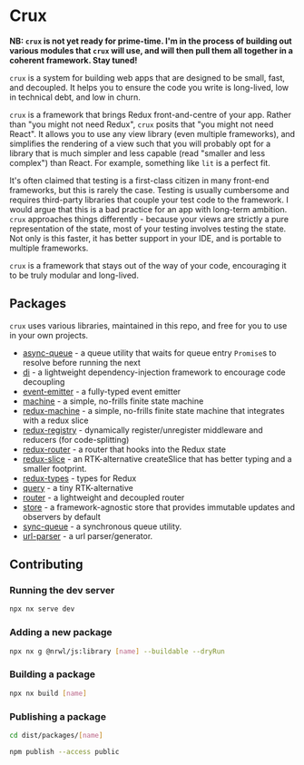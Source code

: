 # Crux

**NB: `crux` is not yet ready for prime-time. I'm in the process of building out various modules that `crux` will use, and will then pull them all together in a coherent framework. Stay tuned!**

`crux` is a system for building web apps that are designed to be small, fast, and decoupled. It helps you to ensure the code you write is long-lived, low in technical debt, and low in churn.

`crux` is a framework that brings Redux front-and-centre of your app. Rather than "you might not need Redux", `crux` posits that "you might not need React". It allows you to use any view library (even multiple frameworks), and simplifies the rendering of a view such that you will probably opt for a library that is much simpler and less capable (read "smaller and less complex") than React. For example, something like `lit` is a perfect fit.

It's often claimed that testing is a first-class citizen in many front-end frameworks, but this is rarely the case. Testing is usually cumbersome and requires third-party libraries that couple your test code to the framework. I would argue that this is a bad practice for an app with long-term ambition. `crux` approaches things differently - because your views are strictly a pure representation of the state, most of your testing involves testing the state. Not only is this faster, it has better support in your IDE, and is portable to multiple frameworks.

`crux` is a framework that stays out of the way of your code, encouraging it to be truly modular and long-lived.

## Packages

`crux` uses various libraries, maintained in this repo, and free for you to use in your own projects.

- [async-queue](packages/async-queue/README.md) - a queue utility that waits for queue entry `Promise`s to resolve before running the next
- [di](packages/di/README.md) - a lightweight dependency-injection framework to encourage code decoupling
- [event-emitter](packages/event-emitter/README.md) - a fully-typed event emitter
- [machine](packages/machine/README.md) - a simple, no-frills finite state machine
- [redux-machine](packages/redux-machine/README.md) - a simple, no-frills finite state machine that integrates with a redux slice
- [redux-registry](packages/redux-registry/README.md) - dynamically register/unregister middleware and reducers (for code-splitting)
- [redux-router](packages/redux-router/README.md) - a router that hooks into the Redux state
- [redux-slice](packages/redux-slice/README.md) - an RTK-alternative createSlice that has better typing and a smaller footprint.
- [redux-types](packages/redux-types/README.md) - types for Redux
- [query](packages/query/README.md) - a tiny RTK-alternative
- [router](packages/router/README.md) - a lightweight and decoupled router
- [store](packages/store/README.md) - a framework-agnostic store that provides immutable updates and observers by default
- [sync-queue](packages/sync-queue/README.md) - a synchronous queue utility.
- [url-parser](packages/url-parser/README.md) - a url parser/generator.

## Contributing

### Running the dev server

```bash
npx nx serve dev
```

### Adding a new package

```bash
npx nx g @nrwl/js:library [name] --buildable --dryRun
```

### Building a package

```bash
npx nx build [name]
```

### Publishing a package

```bash
cd dist/packages/[name]

npm publish --access public
```
